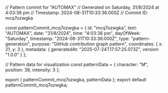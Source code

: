 // Pattern commit for "AUTOMAX"
// Generated on Saturday, 31/8/2024 at 4:03:36 pm
// Timestamp: 2024-08-31T10:33:36.000Z
// Commit ID: mcq7ozwgka

const patternCommit_mcq7ozwgka = {
  id: "mcq7ozwgka",
  text: "AUTOMAX",
  date: "31/8/2024",
  time: "4:03:36 pm",
  dayOfWeek: "Saturday",
  timestamp: "2024-08-31T10:33:36.000Z",
  type: "pattern-generation",
  purpose: "GitHub contribution graph pattern",
  coordinates: {
    x: 21,
    y: 3
  },
  metadata: {
    generatedAt: "2025-07-24T17:57:25.073Z",
    version: "1.0.0"
  }
};

// Pattern data for visualization
const patternData = {
  character: "M",
  position: 38,
  intensity: 3
};

export { patternCommit_mcq7ozwgka, patternData };
export default patternCommit_mcq7ozwgka;

